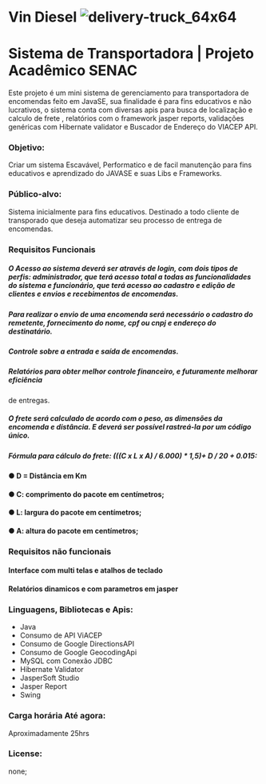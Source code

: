 

# Vin Diesel ![delivery-truck_64x64](https://user-images.githubusercontent.com/40570053/59400622-6f9d2780-8d6e-11e9-946c-3b57c41cdea6.png)

# Sistema de Transportadora | Projeto Acadêmico SENAC


Este projeto é um mini sistema de gerenciamento para transportadora de encomendas feito em JavaSE, sua finalidade é para fins educativos e não lucrativos, o sistema conta com diversas apis para busca de localização e calculo de frete , relatórios com o framework jasper reports, validações genéricas com Hibernate validator e Buscador de Endereço do VIACEP API.


### Objetivo:
Criar um sistema Escavável, Performatico e de facil manutenção para fins educativos e aprendizado do JAVASE e suas Libs e Frameworks.

### Público-alvo:
Sistema inicialmente para fins educativos.
Destinado a todo cliente de transporado que deseja automatizar seu processo de entrega de encomendas.


### Requisitos Funcionais
##### O Acesso ao sistema deverá ser através de login, com dois tipos de perfis: administrador, que terá acesso total a todas as funcionalidades do sistema e funcionário, que terá acesso ao cadastro e edição de clientes e envios e recebimentos de encomendas.
##### Para realizar o envio de uma encomenda será necessário o cadastro do remetente, fornecimento do nome, cpf ou cnpj e endereço do destinatário.
##### Controle sobre a entrada e saída de encomendas.
##### Relatórios para obter melhor controle financeiro, e futuramente melhorar eficiência
de entregas.
##### O frete será calculado de acordo com o peso, as dimensões da encomenda e distância. E deverá ser possível rastreá-la por um código único.
##### Fórmula para cálculo do frete: (((C x L x A) / 6.000) * 1,5)+ D / 20 + 0.015:
#### ● D = Distância em Km
#### ● C: comprimento do pacote em centímetros;
#### ● L: largura do pacote em centímetros;
#### ● A: altura do pacote em centímetros;




### Requisitos não funcionais
#### Interface com multi telas e atalhos de teclado
#### Relatórios dinamicos e com parametros em jasper



### Linguagens, Bibliotecas e Apis:
- Java
- Consumo de API ViACEP
- Consumo de Google DirectionsAPI
- Consumo de Google GeocodingApi
- MySQL com Conexão JDBC
- Hibernate Validator
- JasperSoft Studio
- Jasper Report
- Swing

### Carga horária Até agora:
Aproximadamente 25hrs 


### License:
none;


